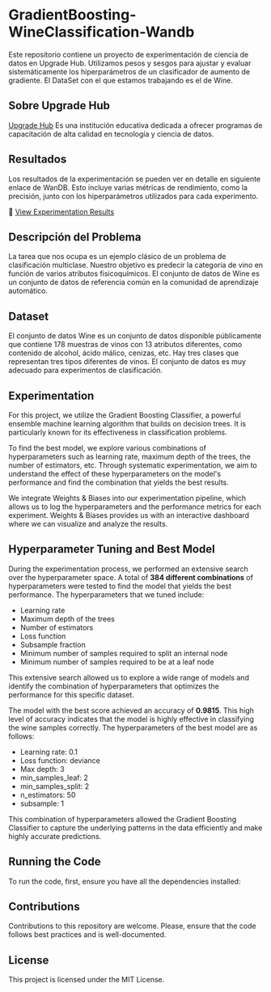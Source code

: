 # GradientBoosting-WineClassification-Wandb


Este repositorio contiene un proyecto de experimentación de ciencia de datos en Upgrade Hub. Utilizamos pesos y sesgos para ajustar y evaluar sistemáticamente los hiperparámetros de un clasificador de aumento de gradiente. El DataSet con el que estamos trabajando es el de Wine.

## Sobre Upgrade Hub

[Upgrade Hub](https://www.upgrade-hub.com/) Es una institución educativa dedicada a ofrecer programas de capacitación de alta calidad en tecnología y ciencia de datos.

## Resultados

Los resultados de la experimentación se pueden ver en detalle en siguiente enlace de WanDB. Esto incluye varias métricas de rendimiento, como la precisión, junto con los hiperparámetros utilizados para cada experimento.

🔗 [View Experimentation Results](https://api.wandb.ai/links/carlos-quintero-bautista/x31ys56l)

## Descripción del Problema

La tarea que nos ocupa es un ejemplo clásico de un problema de clasificación multiclase. Nuestro objetivo es predecir la categoría de vino en función de varios atributos fisicoquímicos. El conjunto de datos de Wine es un conjunto de datos de referencia común en la comunidad de aprendizaje automático.

## Dataset

El conjunto de datos Wine es un conjunto de datos disponible públicamente que contiene 178 muestras de vinos con 13 atributos diferentes, como contenido de alcohol, ácido málico, cenizas, etc. Hay tres clases que representan tres tipos diferentes de vinos. El conjunto de datos es muy adecuado para experimentos de clasificación.

## Experimentation

For this project, we utilize the Gradient Boosting Classifier, a powerful ensemble machine learning algorithm that builds on decision trees. It is particularly known for its effectiveness in classification problems.

To find the best model, we explore various combinations of hyperparameters such as learning rate, maximum depth of the trees, the number of estimators, etc. Through systematic experimentation, we aim to understand the effect of these hyperparameters on the model's performance and find the combination that yields the best results.

We integrate Weights & Biases into our experimentation pipeline, which allows us to log the hyperparameters and the performance metrics for each experiment. Weights & Biases provides us with an interactive dashboard where we can visualize and analyze the results.

## Hyperparameter Tuning and Best Model

During the experimentation process, we performed an extensive search over the hyperparameter space. A total of **384 different combinations** of hyperparameters were tested to find the model that yields the best performance. The hyperparameters that we tuned include:

- Learning rate
- Maximum depth of the trees
- Number of estimators
- Loss function
- Subsample fraction
- Minimum number of samples required to split an internal node
- Minimum number of samples required to be at a leaf node

This extensive search allowed us to explore a wide range of models and identify the combination of hyperparameters that optimizes the performance for this specific dataset.

The model with the best score achieved an accuracy of **0.9815**. This high level of accuracy indicates that the model is highly effective in classifying the wine samples correctly. The hyperparameters of the best model are as follows:

- Learning rate: 0.1
- Loss function: deviance
- Max depth: 3
- min_samples_leaf: 2
- min_samples_split: 2
- n_estimators: 50
- subsample: 1

This combination of hyperparameters allowed the Gradient Boosting Classifier to capture the underlying patterns in the data efficiently and make highly accurate predictions.

## Running the Code

To run the code, first, ensure you have all the dependencies installed:


## Contributions

Contributions to this repository are welcome. Please, ensure that the code follows best practices and is well-documented.

## License

This project is licensed under the MIT License.
